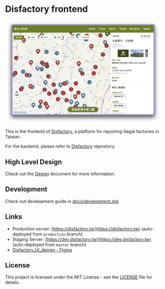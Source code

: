 # Disfactory frontend

![screenshot of disfactory](./docs/images/screenshot.png)

This is the frontend of [Disfactory](https://disfactory.tw), a platform for reporting illegal factories in Taiwan.

For the backend, please refer to [Disfactory](https://github.com/Disfactory/Disfactory) repository.

## High Level Design

Check out the [Design](./docs/design.md) document for more information.

## Development

Check out development guide in [docs/development.md](./docs/development.md).

## Links

- Production server: [https://disfactory.tw](https://disfactory.tw) (auto-deployed from `production` branch)
- Staging Server: [https://dev.disfactory.tw](https://dev.disfactory.tw) (auto-deployed from `master` branch)
- [Disfactory_UI_design - Figma](https://www.figma.com/file/nTYqE10obqYSy2x9zY6Oer/Disfactory_UI_design?node-id=244%3A648)

## License

This project is licensed under the MIT License - see the [LICENSE](./LICENSE) file for details.
